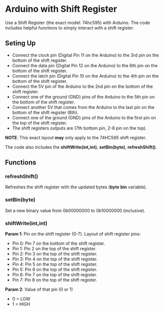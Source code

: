 # Arduino with Shift Register

Use a Shift Register (the exact model: 74hc595) with Arduino. The code includes helpful functions to simply interact with a shift register.

## Seting Up

- Connect the clock pin (Digital Pin 11 on the Arduino) to the 3rd pin on the bottom of the shift register.
- Connect the data pin (Digital Pin 12 on the Arduino) to the 6th pin on the bottom of the shift register.
- Connect the latch pin (Digital Pin 10 on the Arduino) to the 4th pin on the bottom of the shift register.
- Connect the 5V pin of the Arduino to the 2nd pin on the bottom of the shift register.
- Connect one of the ground (GND) pins of the Arduino to the 5th pin on the bottom of the shift register.
- Connect another 5V that comes from the Arduino to the last pin on the bottom of the shift register (8th).
- Connect one of the ground (GND) pins of the Arduino to the first pin on the top of the shift register.
- The shift registers outputs are (7th bottom pin, 2-8 pin on the top).

**NOTE**: This exact layout **may** only apply to the 74HC595 shift register.

The code also includes the **shiftWrite(int,int)**, **setBin(byte)**, **refreshShift()**.


## Functions

### refreshShift()
Refreshes the shift register with the updated bytes (**byte bin** variable).

### setBin(byte)
Set a new binary value from 0b00000000 to 0b10000000 (inclusive).

### shiftWrite(int,int)
**Param 1**: Pin on the shift register (0-7). Layout of shift register pins:
<br/>
- Pin 0: Pin 7 on the bottom of the shift register.
- Pin 1: Pin 2 on the top of the shift register.
- Pin 2: Pin 3 on the top of the shift register.
- Pin 3: Pin 4 on the top of the shift register.
- Pin 4: Pin 5 on the top of the shift register.
- Pin 5: Pin 6 on the top of the shift register.
- Pin 6: Pin 7 on the top of the shift register.
- Pin 7: Pin 8 on the top of the shift register.

**Param 2**: Value of that pin (0 or 1)
- 0 = LOW
- 1 = HIGH
